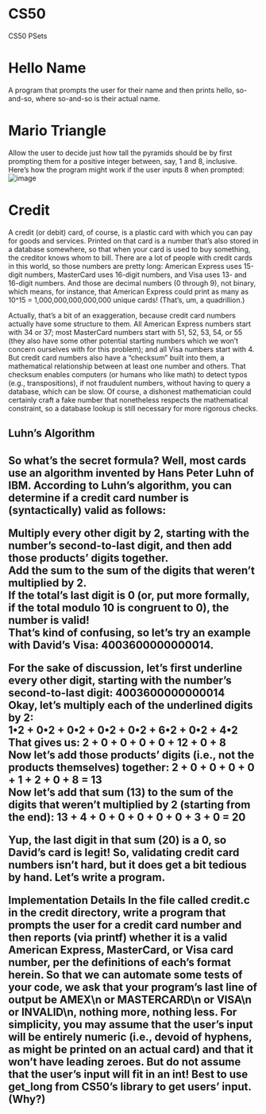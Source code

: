 # CS50
CS50 PSets

# Hello Name 
A program that prompts the user for their name and then prints hello, so-and-so, where so-and-so is their actual name.

# Mario Triangle
Allow the user to decide just how tall the pyramids should be by first prompting them for a positive integer between, say, 1 and 8, inclusive.
Here’s how the program might work if the user inputs 8 when prompted:<br>
![image](https://user-images.githubusercontent.com/65347048/170426800-6147eb28-2246-46a0-b046-570f9d896dea.png)

# Credit 
A credit (or debit) card, of course, is a plastic card with which you can pay for goods and services. Printed on that card is a number that’s also stored in a database somewhere, so that when your card is used to buy something, the creditor knows whom to bill. There are a lot of people with credit cards in this world, so those numbers are pretty long: American Express uses 15-digit numbers, MasterCard uses 16-digit numbers, and Visa uses 13- and 16-digit numbers. And those are decimal numbers (0 through 9), not binary, which means, for instance, that American Express could print as many as 10^15 = 1,000,000,000,000,000 unique cards! (That’s, um, a quadrillion.)

Actually, that’s a bit of an exaggeration, because credit card numbers actually have some structure to them. All American Express numbers start with 34 or 37; most MasterCard numbers start with 51, 52, 53, 54, or 55 (they also have some other potential starting numbers which we won’t concern ourselves with for this problem); and all Visa numbers start with 4. But credit card numbers also have a “checksum” built into them, a mathematical relationship between at least one number and others. That checksum enables computers (or humans who like math) to detect typos (e.g., transpositions), if not fraudulent numbers, without having to query a database, which can be slow. Of course, a dishonest mathematician could certainly craft a fake number that nonetheless respects the mathematical constraint, so a database lookup is still necessary for more rigorous checks.<br>

<h2>Luhn’s Algorithm<h2>
So what’s the secret formula? Well, most cards use an algorithm invented by Hans Peter Luhn of IBM. According to Luhn’s algorithm, you can determine if a credit card number is (syntactically) valid as follows:<br>

Multiply every other digit by 2, starting with the number’s second-to-last digit, and then add those products’ digits together.<br>
Add the sum to the sum of the digits that weren’t multiplied by 2.<br>
If the total’s last digit is 0 (or, put more formally, if the total modulo 10 is congruent to 0), the number is valid!<br>
That’s kind of confusing, so let’s try an example with David’s Visa: 4003600000000014.<br>

For the sake of discussion, let’s first underline every other digit, starting with the number’s second-to-last digit:
4003600000000014<br>
Okay, let’s multiply each of the underlined digits by 2:<br>
1•2 + 0•2 + 0•2 + 0•2 + 0•2 + 6•2 + 0•2 + 4•2<br>
That gives us:
2 + 0 + 0 + 0 + 0 + 12 + 0 + 8<br>
Now let’s add those products’ digits (i.e., not the products themselves) together:
2 + 0 + 0 + 0 + 0 + 1 + 2 + 0 + 8 = 13<br>
Now let’s add that sum (13) to the sum of the digits that weren’t multiplied by 2 (starting from the end):
13 + 4 + 0 + 0 + 0 + 0 + 0 + 3 + 0 = 20

Yup, the last digit in that sum (20) is a 0, so David’s card is legit!
So, validating credit card numbers isn’t hard, but it does get a bit tedious by hand. Let’s write a program.

Implementation Details
In the file called credit.c in the credit directory, write a program that prompts the user for a credit card number and then reports (via printf) whether it is a valid American Express, MasterCard, or Visa card number, per the definitions of each’s format herein. So that we can automate some tests of your code, we ask that your program’s last line of output be AMEX\n or MASTERCARD\n or VISA\n or INVALID\n, nothing more, nothing less. For simplicity, you may assume that the user’s input will be entirely numeric (i.e., devoid of hyphens, as might be printed on an actual card) and that it won’t have leading zeroes. But do not assume that the user’s input will fit in an int! Best to use get_long from CS50’s library to get users’ input. (Why?)
